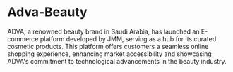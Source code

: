 # Adva-Beauty
ADVA, a renowned beauty brand in Saudi Arabia, has launched an E-commerce platform developed by JMM, serving as a hub for its curated cosmetic products. This platform offers customers a seamless online shopping experience, enhancing market accessibility and showcasing ADVA's commitment to technological advancements in the beauty industry.
